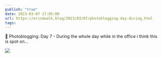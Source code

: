 ```yaml
---
publish: "true"
date: 2023-03-07 17:05:00
url: https://ericmwalk.blog/2023/03/07/photoblogging-day-during.html
tags: 
---
```



📸 Photoblogging: Day 7 - During the whole day while in the office i think this is spot on…

![](https://ericmwalk.blog/uploads/2023/bca5049f2e.jpg)
